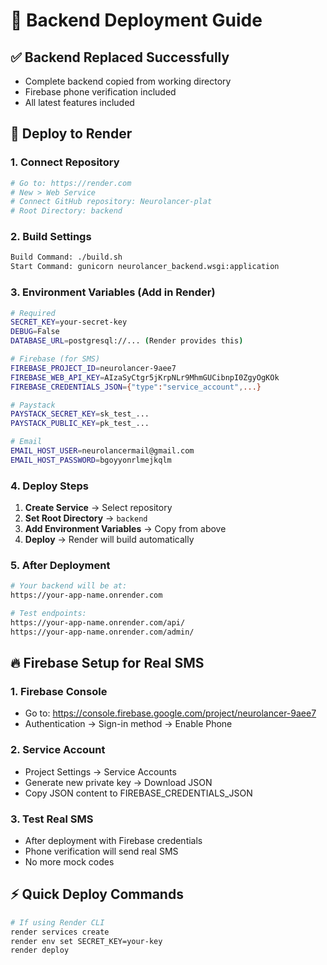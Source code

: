 # 🚀 Backend Deployment Guide

## ✅ Backend Replaced Successfully
- Complete backend copied from working directory
- Firebase phone verification included
- All latest features included

## 🔧 Deploy to Render

### 1. Connect Repository
```bash
# Go to: https://render.com
# New > Web Service
# Connect GitHub repository: Neurolancer-plat
# Root Directory: backend
```

### 2. Build Settings
```bash
Build Command: ./build.sh
Start Command: gunicorn neurolancer_backend.wsgi:application
```

### 3. Environment Variables (Add in Render)
```bash
# Required
SECRET_KEY=your-secret-key
DEBUG=False
DATABASE_URL=postgresql://... (Render provides this)

# Firebase (for SMS)
FIREBASE_PROJECT_ID=neurolancer-9aee7
FIREBASE_WEB_API_KEY=AIzaSyCtgr5jKrpNLr9MhmGUCibnpI0ZgyOgKOk
FIREBASE_CREDENTIALS_JSON={"type":"service_account",...}

# Paystack
PAYSTACK_SECRET_KEY=sk_test_...
PAYSTACK_PUBLIC_KEY=pk_test_...

# Email
EMAIL_HOST_USER=neurolancermail@gmail.com
EMAIL_HOST_PASSWORD=bgoyyonrlmejkqlm
```

### 4. Deploy Steps
1. **Create Service** → Select repository
2. **Set Root Directory** → `backend`
3. **Add Environment Variables** → Copy from above
4. **Deploy** → Render will build automatically

### 5. After Deployment
```bash
# Your backend will be at:
https://your-app-name.onrender.com

# Test endpoints:
https://your-app-name.onrender.com/api/
https://your-app-name.onrender.com/admin/
```

## 🔥 Firebase Setup for Real SMS

### 1. Firebase Console
- Go to: https://console.firebase.google.com/project/neurolancer-9aee7
- Authentication → Sign-in method → Enable Phone

### 2. Service Account
- Project Settings → Service Accounts
- Generate new private key → Download JSON
- Copy JSON content to FIREBASE_CREDENTIALS_JSON

### 3. Test Real SMS
- After deployment with Firebase credentials
- Phone verification will send real SMS
- No more mock codes

## ⚡ Quick Deploy Commands
```bash
# If using Render CLI
render services create
render env set SECRET_KEY=your-key
render deploy
```